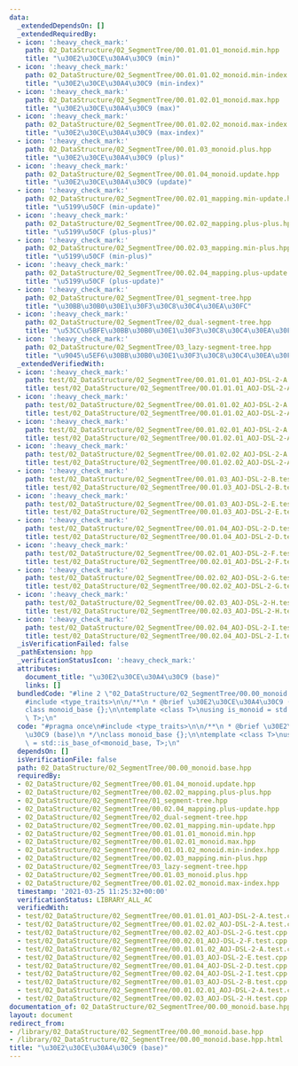 ```yaml
---
data:
  _extendedDependsOn: []
  _extendedRequiredBy:
  - icon: ':heavy_check_mark:'
    path: 02_DataStructure/02_SegmentTree/00.01.01.01_monoid.min.hpp
    title: "\u30E2\u30CE\u30A4\u30C9 (min)"
  - icon: ':heavy_check_mark:'
    path: 02_DataStructure/02_SegmentTree/00.01.01.02_monoid.min-index.hpp
    title: "\u30E2\u30CE\u30A4\u30C9 (min-index)"
  - icon: ':heavy_check_mark:'
    path: 02_DataStructure/02_SegmentTree/00.01.02.01_monoid.max.hpp
    title: "\u30E2\u30CE\u30A4\u30C9 (max)"
  - icon: ':heavy_check_mark:'
    path: 02_DataStructure/02_SegmentTree/00.01.02.02_monoid.max-index.hpp
    title: "\u30E2\u30CE\u30A4\u30C9 (max-index)"
  - icon: ':heavy_check_mark:'
    path: 02_DataStructure/02_SegmentTree/00.01.03_monoid.plus.hpp
    title: "\u30E2\u30CE\u30A4\u30C9 (plus)"
  - icon: ':heavy_check_mark:'
    path: 02_DataStructure/02_SegmentTree/00.01.04_monoid.update.hpp
    title: "\u30E2\u30CE\u30A4\u30C9 (update)"
  - icon: ':heavy_check_mark:'
    path: 02_DataStructure/02_SegmentTree/00.02.01_mapping.min-update.hpp
    title: "\u5199\u50CF (min-update)"
  - icon: ':heavy_check_mark:'
    path: 02_DataStructure/02_SegmentTree/00.02.02_mapping.plus-plus.hpp
    title: "\u5199\u50CF (plus-plus)"
  - icon: ':heavy_check_mark:'
    path: 02_DataStructure/02_SegmentTree/00.02.03_mapping.min-plus.hpp
    title: "\u5199\u50CF (min-plus)"
  - icon: ':heavy_check_mark:'
    path: 02_DataStructure/02_SegmentTree/00.02.04_mapping.plus-update.hpp
    title: "\u5199\u50CF (plus-update)"
  - icon: ':heavy_check_mark:'
    path: 02_DataStructure/02_SegmentTree/01_segment-tree.hpp
    title: "\u30BB\u30B0\u30E1\u30F3\u30C8\u30C4\u30EA\u30FC"
  - icon: ':heavy_check_mark:'
    path: 02_DataStructure/02_SegmentTree/02_dual-segment-tree.hpp
    title: "\u53CC\u5BFE\u30BB\u30B0\u30E1\u30F3\u30C8\u30C4\u30EA\u30FC"
  - icon: ':heavy_check_mark:'
    path: 02_DataStructure/02_SegmentTree/03_lazy-segment-tree.hpp
    title: "\u9045\u5EF6\u30BB\u30B0\u30E1\u30F3\u30C8\u30C4\u30EA\u30FC"
  _extendedVerifiedWith:
  - icon: ':heavy_check_mark:'
    path: test/02_DataStructure/02_SegmentTree/00.01.01.01_AOJ-DSL-2-A.test.cpp
    title: test/02_DataStructure/02_SegmentTree/00.01.01.01_AOJ-DSL-2-A.test.cpp
  - icon: ':heavy_check_mark:'
    path: test/02_DataStructure/02_SegmentTree/00.01.01.02_AOJ-DSL-2-A.test.cpp
    title: test/02_DataStructure/02_SegmentTree/00.01.01.02_AOJ-DSL-2-A.test.cpp
  - icon: ':heavy_check_mark:'
    path: test/02_DataStructure/02_SegmentTree/00.01.02.01_AOJ-DSL-2-A.test.cpp
    title: test/02_DataStructure/02_SegmentTree/00.01.02.01_AOJ-DSL-2-A.test.cpp
  - icon: ':heavy_check_mark:'
    path: test/02_DataStructure/02_SegmentTree/00.01.02.02_AOJ-DSL-2-A.test.cpp
    title: test/02_DataStructure/02_SegmentTree/00.01.02.02_AOJ-DSL-2-A.test.cpp
  - icon: ':heavy_check_mark:'
    path: test/02_DataStructure/02_SegmentTree/00.01.03_AOJ-DSL-2-B.test.cpp
    title: test/02_DataStructure/02_SegmentTree/00.01.03_AOJ-DSL-2-B.test.cpp
  - icon: ':heavy_check_mark:'
    path: test/02_DataStructure/02_SegmentTree/00.01.03_AOJ-DSL-2-E.test.cpp
    title: test/02_DataStructure/02_SegmentTree/00.01.03_AOJ-DSL-2-E.test.cpp
  - icon: ':heavy_check_mark:'
    path: test/02_DataStructure/02_SegmentTree/00.01.04_AOJ-DSL-2-D.test.cpp
    title: test/02_DataStructure/02_SegmentTree/00.01.04_AOJ-DSL-2-D.test.cpp
  - icon: ':heavy_check_mark:'
    path: test/02_DataStructure/02_SegmentTree/00.02.01_AOJ-DSL-2-F.test.cpp
    title: test/02_DataStructure/02_SegmentTree/00.02.01_AOJ-DSL-2-F.test.cpp
  - icon: ':heavy_check_mark:'
    path: test/02_DataStructure/02_SegmentTree/00.02.02_AOJ-DSL-2-G.test.cpp
    title: test/02_DataStructure/02_SegmentTree/00.02.02_AOJ-DSL-2-G.test.cpp
  - icon: ':heavy_check_mark:'
    path: test/02_DataStructure/02_SegmentTree/00.02.03_AOJ-DSL-2-H.test.cpp
    title: test/02_DataStructure/02_SegmentTree/00.02.03_AOJ-DSL-2-H.test.cpp
  - icon: ':heavy_check_mark:'
    path: test/02_DataStructure/02_SegmentTree/00.02.04_AOJ-DSL-2-I.test.cpp
    title: test/02_DataStructure/02_SegmentTree/00.02.04_AOJ-DSL-2-I.test.cpp
  _isVerificationFailed: false
  _pathExtension: hpp
  _verificationStatusIcon: ':heavy_check_mark:'
  attributes:
    document_title: "\u30E2\u30CE\u30A4\u30C9 (base)"
    links: []
  bundledCode: "#line 2 \"02_DataStructure/02_SegmentTree/00.00_monoid.base.hpp\"\n\
    #include <type_traits>\n\n/**\n * @brief \u30E2\u30CE\u30A4\u30C9 (base)\n */\n\
    class monoid_base {};\n\ntemplate <class T>\nusing is_monoid = std::is_base_of<monoid_base,\
    \ T>;\n"
  code: "#pragma once\n#include <type_traits>\n\n/**\n * @brief \u30E2\u30CE\u30A4\
    \u30C9 (base)\n */\nclass monoid_base {};\n\ntemplate <class T>\nusing is_monoid\
    \ = std::is_base_of<monoid_base, T>;\n"
  dependsOn: []
  isVerificationFile: false
  path: 02_DataStructure/02_SegmentTree/00.00_monoid.base.hpp
  requiredBy:
  - 02_DataStructure/02_SegmentTree/00.01.04_monoid.update.hpp
  - 02_DataStructure/02_SegmentTree/00.02.02_mapping.plus-plus.hpp
  - 02_DataStructure/02_SegmentTree/01_segment-tree.hpp
  - 02_DataStructure/02_SegmentTree/00.02.04_mapping.plus-update.hpp
  - 02_DataStructure/02_SegmentTree/02_dual-segment-tree.hpp
  - 02_DataStructure/02_SegmentTree/00.02.01_mapping.min-update.hpp
  - 02_DataStructure/02_SegmentTree/00.01.01.01_monoid.min.hpp
  - 02_DataStructure/02_SegmentTree/00.01.02.01_monoid.max.hpp
  - 02_DataStructure/02_SegmentTree/00.01.01.02_monoid.min-index.hpp
  - 02_DataStructure/02_SegmentTree/00.02.03_mapping.min-plus.hpp
  - 02_DataStructure/02_SegmentTree/03_lazy-segment-tree.hpp
  - 02_DataStructure/02_SegmentTree/00.01.03_monoid.plus.hpp
  - 02_DataStructure/02_SegmentTree/00.01.02.02_monoid.max-index.hpp
  timestamp: '2021-03-25 11:25:32+00:00'
  verificationStatus: LIBRARY_ALL_AC
  verifiedWith:
  - test/02_DataStructure/02_SegmentTree/00.01.01.01_AOJ-DSL-2-A.test.cpp
  - test/02_DataStructure/02_SegmentTree/00.01.02.02_AOJ-DSL-2-A.test.cpp
  - test/02_DataStructure/02_SegmentTree/00.02.02_AOJ-DSL-2-G.test.cpp
  - test/02_DataStructure/02_SegmentTree/00.02.01_AOJ-DSL-2-F.test.cpp
  - test/02_DataStructure/02_SegmentTree/00.01.01.02_AOJ-DSL-2-A.test.cpp
  - test/02_DataStructure/02_SegmentTree/00.01.03_AOJ-DSL-2-E.test.cpp
  - test/02_DataStructure/02_SegmentTree/00.01.04_AOJ-DSL-2-D.test.cpp
  - test/02_DataStructure/02_SegmentTree/00.02.04_AOJ-DSL-2-I.test.cpp
  - test/02_DataStructure/02_SegmentTree/00.01.03_AOJ-DSL-2-B.test.cpp
  - test/02_DataStructure/02_SegmentTree/00.01.02.01_AOJ-DSL-2-A.test.cpp
  - test/02_DataStructure/02_SegmentTree/00.02.03_AOJ-DSL-2-H.test.cpp
documentation_of: 02_DataStructure/02_SegmentTree/00.00_monoid.base.hpp
layout: document
redirect_from:
- /library/02_DataStructure/02_SegmentTree/00.00_monoid.base.hpp
- /library/02_DataStructure/02_SegmentTree/00.00_monoid.base.hpp.html
title: "\u30E2\u30CE\u30A4\u30C9 (base)"
---
```

